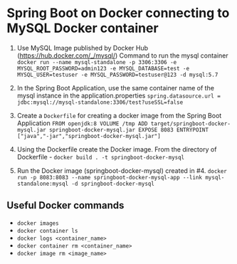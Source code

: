 # Spring Boot on Docker connecting to MySQL Docker container

1. Use MySQL Image published by Docker Hub (https://hub.docker.com/_/mysql/)
Command to run the mysql container
`docker run --name mysql-standalone -p 3306:3306 -e MYSQL_ROOT_PASSWORD=admin123 -e MYSQL_DATABASE=test -e MYSQL_USER=testuser -e MYSQL_PASSWORD=testuser@123 -d mysql:5.7`

2. In the Spring Boot Application, use the same container name of the mysql instance in the application.properties
`spring.datasource.url = jdbc:mysql://mysql-standalone:3306/test?useSSL=false`

3. Create a `Dockerfile` for creating a docker image from the Spring Boot Application
`FROM openjdk:8
VOLUME /tmp
ADD target/springboot-docker-mysql.jar springboot-docker-mysql.jar
EXPOSE 8083
ENTRYPOINT ["java","-jar","springboot-docker-mysql.jar"]`

4. Using the Dockerfile create the Docker image.
From the directory of Dockerfile - `docker build . -t springboot-docker-mysql`

5. Run the Docker image (springboot-docker-mysql) created in #4.
`docker run -p 8083:8083 --name springboot-docker-mysql-app --link mysql-standalone:mysql -d springboot-docker-mysql`

## Useful Docker commands
- `docker images`
- `docker container ls`
- `docker logs <container_name>`
- `docker container rm <container_name>`
- `docker image rm <image_name>`
